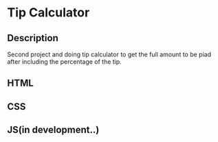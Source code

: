 # Tip Calculator

## Description

Second project and doing tip calculator to get the full amount to be piad after including the percentage of the tip.

## HTML

## CSS

## JS(in development..)
